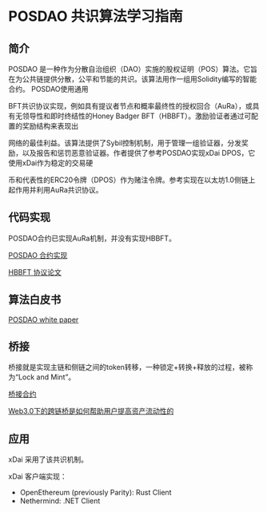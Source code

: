 # POSDAO 共识算法学习指南

## 简介

POSDAO 是一种作为分散自治组织（DAO）实施的股权证明（POS）算法。它旨在为公共链提供分散，公平和节能的共识。该算法用作一组用Solidity编写的智能合约。 POSDAO使用通用

BFT共识协议实现，例如具有提议者节点和概率最终性的授权回合（AuRa），或具有无领导性和即时终结性的Honey Badger BFT（HBBFT）。激励验证者通过可配置的奖励结构来表现出

网络的最佳利益。该算法提供了Sybil控制机制，用于管理一组验证器，分发奖励，以及报告和惩罚恶意验证器。作者提供了参考POSDAO实现xDai DPOS，它使用xDai作为稳定的交易硬

币和代表性的ERC20令牌（DPOS）作为赌注令牌。参考实现在以太坊1.0侧链上起作用并利用AuRa共识协议。

## 代码实现

POSDAO合约已实现AuRa机制，并没有实现HBBFT。

[POSDAO 合约实现](https://github.com/poanetwork/posdao-contracts)

[HBBFT 协议论文](https://eprint.iacr.org/2016/199.pdf)


## 算法白皮书

[POSDAO white paper](https://forum.poa.network/t/posdao-white-paper/2208)


## 桥接

桥接就是实现主链和侧链之间的token转移，一种锁定+转换+释放的过程，被称为“Lock and Mint”。

[桥接合约](https://github.com/poanetwork/tokenbridge-contracts)

[Web3.0下的跨链桥是如何帮助用户提高资产流动性的](https://mp.weixin.qq.com/s/JrjpV7zq-FEGlk2qb5VHow)


## 应用

xDai 采用了该共识机制。

xDai 客户端实现：

- OpenEthereum (previously Parity): Rust Client
- Nethermind: .NET Client 